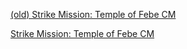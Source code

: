 [(old) Strike Mission: Temple of Febe CM](https://github.com/CSMRu/gws2/blob/main/Strike%20Mission/(old)%20Temple%20of%20Febe%20CM.md)

[Strike Mission: Temple of Febe CM](https://github.com/CSMRu/gws2/blob/main/Strike%20Mission/Temple%20of%20Febe%20CM.md)

